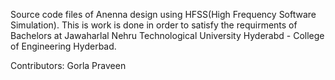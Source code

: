 Source code files of Anenna design using HFSS(High Frequency Software Simulation). This is work is done in order to satisfy the requirments of Bachelors at Jawaharlal Nehru Technological University Hyderabd - College of Engineering Hyderbad.



Contributors: Gorla Praveen

